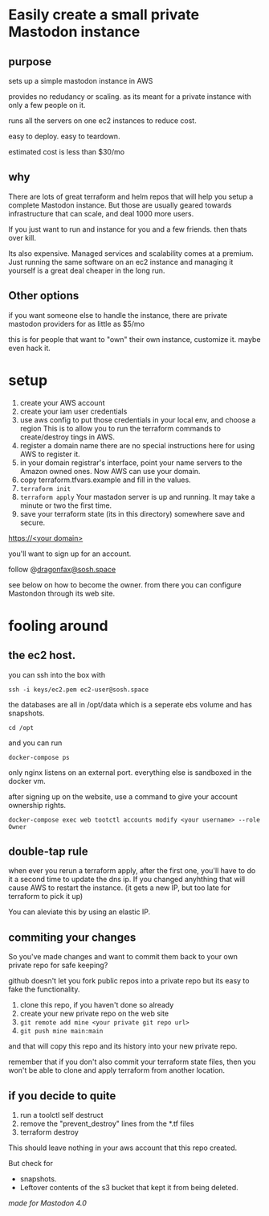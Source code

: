 
# Easily create a small private Mastodon instance

## purpose

sets up a simple mastodon instance in AWS

provides no redudancy or scaling.
as its meant for a private instance with only a few people on it.

runs all the servers on one ec2 instances to reduce cost.

easy to deploy.
easy to teardown.

estimated cost is less than $30/mo

## why

There are lots of great terraform and helm repos that will help you setup a complete Mastodon instance. But those are usually geared towards infrastructure that can scale, and deal 1000 more users. 

If you just want to run and instance for you and a few friends. then thats over kill.

Its also expensive. Managed services and scalability comes at a premium. Just running the same software on an ec2 instance and managing it yourself is a great deal cheaper in the long run.


## Other options


if you want someone else to handle the instance, there are private mastodon providers for as little as $5/mo

this is for people that want to "own" their own instance, customize it. maybe even hack it.


# setup

1. create your AWS account
2. create your iam user credentials
3. use aws config to put those credentials in your local env, and choose a region
This is to allow you to run the terraform commands to create/destroy tings in AWS.
1. register a domain name
there are no special instructions here for using AWS to register it.
2. in your domain registrar's interface, point your name servers to the Amazon owned ones. 
Now AWS can use your domain.
3. copy terraform.tfvars.example and fill in the values.
3. `terraform init`
3. `terraform apply`
Your mastadon server is up and running.  It may take a minute or two the first time.
4. save your terraform state (its in this directory) somewhere save and secure.

[https://&lt;your domain&gt;](https://your-domain)

you'll want to sign up for an account.

follow @dragonfax@sosh.space

see below on how to become the owner. 
from there you can configure Mastondon through its web site.


# fooling around

##  the ec2 host.

you can ssh into the box with 

`ssh -i keys/ec2.pem ec2-user@sosh.space`

the databases are all in /opt/data which is a seperate ebs volume and has snapshots.

`cd /opt`

and you can run 

`docker-compose ps`


only nginx listens on an external port. everything else is sandboxed in the docker vm.


after signing up on the website, use a command to give your account ownership rights.

`docker-compose exec web tootctl accounts modify <your username> --role Owner`


## double-tap rule

when ever you rerun a terraform apply, after the first one, you'll have to do it a second time to update the dns ip. If you changed anyhthing that will cause AWS to restart the instance. (it gets a new IP, but too late for terraform to pick it up)

You can aleviate this by using an elastic IP.

## commiting your changes

So you've made changes and want to commit them back to your own private repo for safe keeping?

github doesn't let you fork public repos into a private repo but its easy to fake the functionality.

1. clone this repo, if you haven't done so already
2. create your new private repo on the web site
3. `git remote add mine <your private git repo url>`
4. `git push mine main:main`

and that will copy this repo and its history into your new private repo.



remember that if you don't also commit your terraform state files, then you won't be able to clone and apply terraform from another location.

## if you decide to quite

1. run a toolctl self destruct
2. remove the "prevent_destroy" lines from the *.tf files
3. terraform destroy

This should leave nothing in your aws account that this repo created.

But check for 
* snapshots.
* Leftover contents of the s3 bucket that kept it from being deleted.



*made for Mastodon 4.0*
